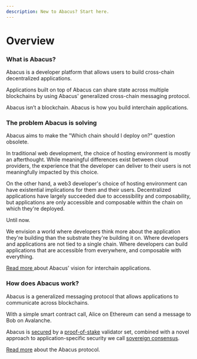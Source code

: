 ```yaml
---
description: New to Abacus? Start here.
---
```


# Overview

### What is Abacus?

Abacus is a developer platform that allows users to build cross-chain decentralized applications.

Applications built on top of Abacus can share state across multiple blockchains by using Abacus'  generalized cross-chain messaging protocol.&#x20;

Abacus isn’t a blockchain. Abacus is how you build interchain applications.

### The problem Abacus is solving

Abacus aims to make the "Which chain should I deploy on?" question obsolete.

In traditional web development, the choice of hosting environment is mostly an afterthought. While meaningful differences exist between cloud providers, the experience that the developer can deliver to their users is not meaningfully impacted by this choice.

On the other hand, a web3 developer's choice of hosting environment can have existential implications for them and their users. Decentralized applications have largely succeeded due to accessibility and composability, but applications are only accessible and composable within the chain on which they're deployed.

Until now.

We envision a world where developers think more about the application they're building than the substrate they're building it on. Where developers and applications are not tied to a single chain. Where developers can build applications that are accessible from everywhere, and composable with everything.

[Read more ](introduction/vision.md)about Abacus' vision for interchain applications.

### How does Abacus work?

Abacus is a generalized messaging protocol that allows applications to communicate across blockchains.

With a simple smart contract call, Alice on Ethereum can send a message to Bob on Avalanche.

Abacus is [secured](protocol/security/) by a [proof-of-stake](protocol/security/proof-of-stake.md) validator set, combined with a novel approach to application-specific security we call [sovereign consensus](protocol/security/sovereign-consensus.md).

[Read more](broken-reference) about the Abacus protocol.

